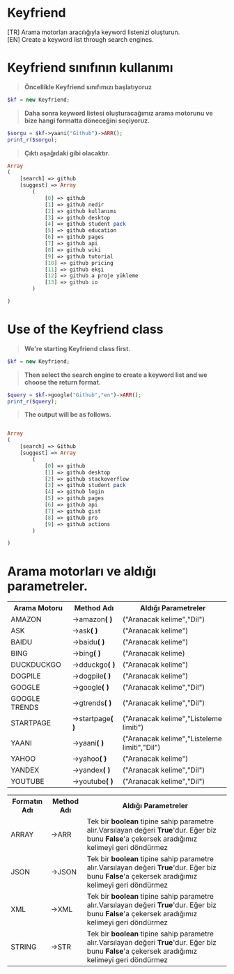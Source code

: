 # Keyfriend
[TR] Arama motorları aracılığıyla keyword listenizi oluşturun. <br>
[EN] Create a keyword list through search engines.

# Keyfriend sınıfının kullanımı
><b>Öncellikle Keyfriend sınıfımızı başlatıyoruz</b><br>
```php
$kf = new Keyfriend;
```
><b>Daha sonra keyword listesi oluşturacağımız arama motorunu ve bize hangi formatta döneceğini seçiyoruz.</b><br>
```php
$sorgu = $kf->yaani("Github")->ARR();
print_r($sorgu);
```
><b>Çıktı aşağıdaki gibi olacaktır.</b><br>
```php
Array
(
    [search] => github
    [suggest] => Array
        (
            [0] => github
            [1] => github nedir
            [2] => github kullanımı
            [3] => github desktop
            [4] => github student pack
            [5] => github education
            [6] => github pages
            [7] => github api
            [8] => github wiki
            [9] => github tutorial
            [10] => github pricing
            [11] => github ekşi
            [12] => github a proje yükleme
            [13] => github io
        )

)
```
# Use of the Keyfriend class
><b>We're starting Keyfriend class first.</b><br>
```php
$kf = new Keyfriend;
```
><b>Then select the search engine to create a keyword list and we choose the return format.</b><br>
```php
$query = $kf->google("Github","en")->ARR();
print_r($query);
```
><b>The output will be as follows.</b><br>
```php

Array
(
    [search] => Github
    [suggest] => Array
        (
            [0] => github
            [1] => github desktop
            [2] => github stackoverflow
            [3] => github student pack
            [4] => github login
            [5] => github pages
            [6] => github api
            [7] => github gist
            [8] => github pro
            [9] => github actions
        )

)

```
# Arama motorları ve aldığı parametreler.
<table style="width:100%">
	<tr>
		<th>Arama Motoru</th>
		<th>Method Adı</th>
		<th>Aldığı Parametreler</th>
	</tr>
  <tr>
		<td>AMAZON</td>
		<td>->amazon<b>( )</b>
		<td>("Aranacak kelime","Dil")</td>
	</tr>
	<tr>
	<tr>
		<td>ASK</td>
		<td>->ask<b>( )</b>
		<td>("Aranacak kelime")</td>
	</tr>
	<tr>
		<td>BAIDU</td>
		<td>->baidu<b>( )</b></td>
		<td>("Aranacak kelime")</td>
	</tr>
	<tr>
		<td>BING</td>
		<td>->bing<b>( )</b></td>
		<td>("Aranacak kelime)</td>
	</tr>
	<tr>
		<td>DUCKDUCKGO</td>
		<td>->dduckgo<b>( )</b></td>
		<td>("Aranacak kelime")</td>
	</tr>
	<tr>
		<td>DOGPILE</td>
		<td>->dogpile<b>( )</b></td>
		<td>("Aranacak kelime")</td>
	</tr>
	<tr>
		<td>GOOGLE</td>
		<td>->google<b>( )</b></td>
		<td>("Aranacak kelime","Dil")</td>
	</tr>
	<tr>
  <tr>
		<td>GOOGLE TRENDS</td>
		<td>->gtrends<b>( )</b></td>
		<td>("Aranacak kelime","Dil")</td>
	</tr>
	<tr>
		<td>STARTPAGE</td>
		<td>->startpage<b>( )</b></td>
		<td>("Aranacak kelime","Listeleme limiti")</td>
	</tr>
	<tr>
		<td>YAANI</td>
		<td>->yaani<b>( )</b></td>
		<td>("Aranacak kelime","Listeleme limiti","Dil")</td>
	</tr>
	<tr>
		<td>YAHOO</td>
		<td>->yahoo<b>( )</b></td>
		<td>("Aranacak kelime")</td>
	</tr>
	<tr>
		<td>YANDEX</td>
		<td>->yandex<b>( )</b></td>
		<td>("Aranacak kelime","Dil")</td>
	</tr>
  <tr>
		<td>YOUTUBE</td>
		<td>->youtube<b>( )</b></td>
		<td>("Aranacak kelime","Dil")</td>
	</tr>
</table>
<table>
	<tr>
		<th>Formatın Adı</th>
		<th>Method Adı</th>
		<th>Aldığı Parametreler</th>
	</tr>
	<tr>
		<td>ARRAY</td>
		<td>->ARR</td>
		<td>Tek bir <b>boolean</b> tipine sahip parametre alır.Varsılayan değeri <b>True</b>'dur. Eğer biz bunu <b>False</b>'a çekersek aradığımız kelimeyi geri döndürmez</td>
	</tr>
	<tr>
		<td>JSON</td>
		<td>->JSON</td>
		<td>Tek bir <b>boolean</b> tipine sahip parametre alır.Varsılayan değeri <b>True</b>'dur. Eğer biz bunu <b>False</b>'a çekersek aradığımız kelimeyi geri döndürmez</td>
	</tr>
		<tr>
		<td>XML</td>
		<td>->XML</td>
		<td>Tek bir <b>boolean</b> tipine sahip parametre alır.Varsılayan değeri <b>True</b>'dur. Eğer biz bunu <b>False</b>'a çekersek aradığımız kelimeyi geri döndürmez</td>
	</tr>
	<tr>
		<td>STRING</td>
		<td>->STR</td>
		<td>Tek bir <b>boolean</b> tipine sahip parametre alır.Varsılayan değeri <b>True</b>'dur. Eğer biz bunu <b>False</b>'a çekersek aradığımız kelimeyi geri döndürmez</td>
	</tr>
</table>


